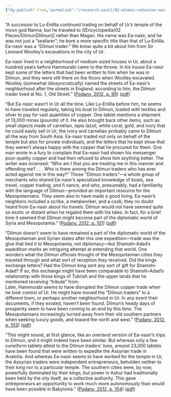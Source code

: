 ```yaml
---
{"dg-publish":true,"permalink":"/research-vault/02-atomic-notes/ea-nasir-is-also-a-great-example-of-mesopotamian-merchant-trade-with-dilmun-and-other-regions/"}
---
```


“A successor to Lu-Enlilla continued trading on behalf of Ur’s temple of the moon god Nanna, but he traveled to [[Encyclopedia/02 Places/Dilmun\|Dilmun]] rather than Magan. His name was Ea-nasir, and he was not just a “seafarer”; he bore a more specific title than that of Lu-Enlilla. Ea-nasir was a “Dilmun trader.” We know quite a bit about him from Sir Leonard Woolley’s excavations in the city of Ur.  

Ea-nasir lived in a neighborhood of medium-sized houses in Ur, about a hundred years before Hammurabi came to the throne. In his house Ea-nasir kept some of the letters that had been written to him when he was in Dilmun, and they were still there on the floors when Woolley excavated. Woolley (somewhat idiosyncratically) named the streets of Ea-nasir’s neighborhood after the streets in England; according to him, the Dilmun trader lived at No. 1, Old Street.” ([Podany, 2012, p. 99](zotero://select/library/items/GN73GMNP)) ([pdf](zotero://open-pdf/library/items/LXNK9GFK?page=124&annotation=J3A7VP8X))

“But Ea-nasir wasn’t in Ur all the time. Like Lu-Enlilla before him, he seems to have traveled regularly, taking his boat to Dilmun, loaded with textiles and silver to pay for vast quantities of copper. One tablet mentions a shipment of 13,000 minas (pounds) of it. He also brought back other items, such as small objects made of carnelian, lapis lazuli, white coral, gold, and ivory that he could easily sell in Ur; the ivory and carnelian probably came to Dilmun all the way from South Asia. Ea-nasir traded not only on behalf of the temple but also for private individuals, and the letters that he kept show that they weren’t always happy with the copper that he procured for them. One man wrote in a fury to complain that Ea-nasir had shown his messenger poor-quality copper and had then refused to show him anything better. The writer was incensed: “Who am I that you are treating me in this manner and offending me? . . . Who is there among the Dilmun traders who has ever acted against me in this way?” Those “Dilmun traders”—a whole group of merchants who shared Ea-nasir’s specialized knowledge of boats, sea travel, copper trading, and fi nance, and who, presumably, had a familiarity with the language of Dilmun—provided an important resource for the Mesopotamians. They seem also to have made a good living. Ea-nasir’s neighbors included a scribe, a metalworker, and a cook; they no doubt heard from Ea-nasir about his travels. Dilmun would not have seemed quite so exotic or distant when he regaled them with his tales. In fact, for a brief time it seemed that Dilmun might become part of the diplomatic world of Syria and Mesopotamia.” ([Podany, 2012, p. 101](zotero://select/library/items/GN73GMNP)) ([pdf](zotero://open-pdf/library/items/LXNK9GFK?page=126&annotation=X3QHFJCR))

“Dilmun doesn’t seem to have remained a part of the diplomatic world of the Mesopotamian and Syrian states after this one expedition—trade was the glue that tied it to Mesopotamia, not diplomacy—but Shamshi-Adad’s expedition marks an intriguing attempt at extending that world. One wonders what the Dilmun officials thought of the Mesopotamian cities they traveled through and what sort of reception they received. Did the kings exchange letters? Had the Dilmun king sent any sort of gift for Shamshi-Adad? If so, this exchange might have been comparable to Shamshi-Adad’s relationship with those kings of Tukrish and the upper lands that he mentioned receiving “tribute” from.  
Later, Hammurabi seems to have disrupted the Dilmun copper trade when he took control of Ur. He might have moved the “Dilmun traders” to a different town, or perhaps another neighborhood in Ur. In any event their documents, if they existed, haven’t been found. Dilmun’s heady days of prosperity seem to have been coming to an end by this time. The Mesopotamians increasingly turned away from their old southern partners when seeking luxury goods, and toward the north and west.” ([Podany, 2012, p. 103](zotero://select/library/items/GN73GMNP)) ([pdf](zotero://open-pdf/library/items/LXNK9GFK?page=128&annotation=PLBUBIIC))

“This might sound, at first glance, like an overland version of Ea-nasir’s trips to Dilmun, and it might indeed have been similar. But whereas only a few cuneiform tablets attest to the Dilmun traders’ lives, around 23,000 tablets have been found that were written to expedite the Assyrian trade in Anatolia. And whereas Ea-nasir seems to have worked for the temple in Ur, the Assyrian traders were independent entrepreneurs, beholden neither to their king nor to a particular temple. The southern cities were, by now, powerfully dominated by their kings, but power in Ashur had traditionally been held by the city itself, as a collective authority. This gave entrepreneurs an opportunity to work much more autonomously than would have been possible in Babylonia.” ([Podany, 2012, p. 104](zotero://select/library/items/GN73GMNP)) ([pdf](zotero://open-pdf/library/items/LXNK9GFK?page=129&annotation=WM7TNC46))